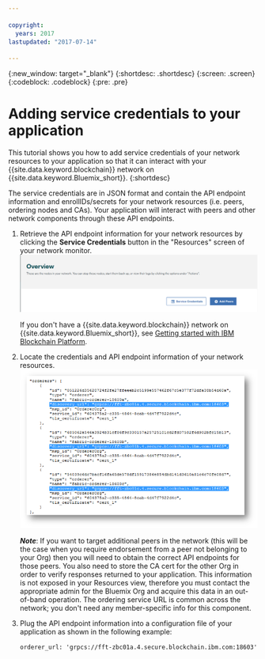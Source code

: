```yaml
---

copyright:
  years: 2017
lastupdated: "2017-07-14"

---
```


{:new_window: target="_blank"}
{:shortdesc: .shortdesc}
{:screen: .screen}
{:codeblock: .codeblock}
{:pre: .pre}

# Adding service credentials to your application

This tutorial shows you how to add service credentials of your network resources to your application so that it can interact with your {{site.data.keyword.blockchain}} network on {{site.data.keyword.Bluemix_short}}.
{:shortdesc}

The service credentials are in JSON format and contain the API endpoint information and enrollIDs/secrets for your network resources (i.e. peers, ordering nodes and CAs).  Your application will interact with peers and other network components through these API endpoints.  

1. Retrieve the API endpoint information for your network resources by clicking the **Service Credentials** button in the "Resources" screen of your network monitor.
  ![Service credentials in network monitor](../images/service_credentials.png "Service credentials network monitor")
	
	If you don't have a {{site.data.keyword.blockchain}} network on {{site.data.keyword.Bluemix_short}}, see [Getting started with IBM Blockchain Platform](../index.html).  

2. Locate the credentials and API endpoint information of your network resources.  
  ![API endpoint information](../images/API_endpoint.png)  

	***Note***: If you want to target additional peers in the network (this will be the case when you require endorsement from a peer not belonging to your Org) then you will need to obtain the correct API endpoints for those peers. You also need to store the CA cert for the other Org in order to verify responses returned to your application. This information is not exposed in your Resources view, therefore you must contact the appropriate admin for the Bluemix Org and acquire this data in an out-of-band operation. The ordering service URL is common across the network; you don't need any member-specific info for this component.  

3. Plug the API endpoint information into a configuration file of your application as shown in the following example:  
	```
	orderer_url: 'grpcs://fft-zbc01a.4.secure.blockchain.ibm.com:18603'
	```
